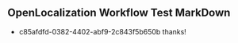 ## OpenLocalization Workflow Test MarkDown
* c85afdfd-0382-4402-abf9-2c843f5b650b 
thanks!<!--HONumber=Mar16_HO3-->

